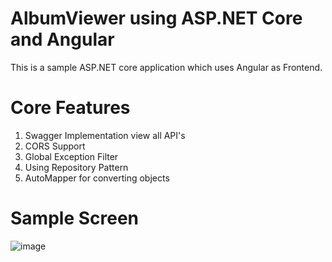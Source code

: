 # AlbumViewer using ASP.NET Core and Angular

This is a sample ASP.NET core application which uses Angular as Frontend.

# Core Features
1. Swagger Implementation view all API's
2. CORS Support
3. Global Exception Filter
4. Using Repository Pattern
5. AutoMapper for converting objects

# Sample Screen

![image](https://user-images.githubusercontent.com/12517925/152788137-da293ca3-aa6f-4787-897c-e89221423387.png)
